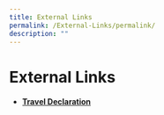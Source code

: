 ```yaml
---
title: External Links
permalink: /External-Links/permalink/
description: ""
---
```

# External Links

* ####  [Travel Declaration](/community-involvement/Parents-and-Students/Parents-and-Students/permalink/)